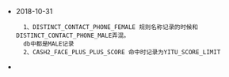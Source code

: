 - 2018-10-31
        
        1、DISTINCT_CONTACT_PHONE_FEMALE 规则名称记录的时候和DISTINCT_CONTACT_PHONE_MALE弄混。
        db中都是MALE记录
        2、CASH2_FACE_PLUS_PLUS_SCORE 命中时记录为YITU_SCORE_LIMIT
        
 
-        